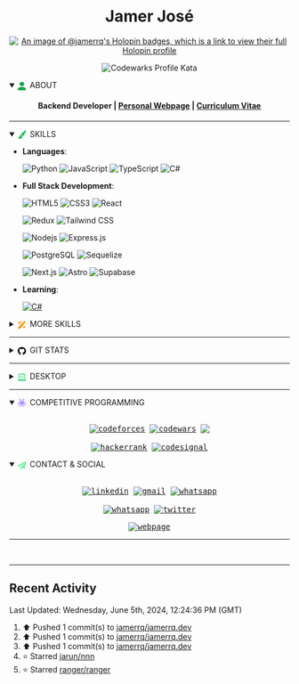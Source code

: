 #

<div align="center">
<h1 align="center">Jamer José</h1>

[![An image of @jamerrq's Holopin badges, which is a link to view their full
Holopin profile](https://holopin.me/jamerrq)](https://holopin.io/@jamerrq)

![Codewarks Profile Kata](https://www.codewars.com/users/jamerrq/badges/large)

<details open>
<summary align="left">
<img src="icons/user.svg" width="15" height="15" align="center" alt=""/>&ensp;ABOUT
</summary>
<h4 align="center">Backend Developer | <a href="https://jamerrq.deno.dev/" target="_blank">
Personal Webpage</a> | <a href="https://jamerrq.deno.dev/docs/cv_Jamer_Rebolledo_en.pdf" target="_blank">Curriculum Vitae</a></h4>

</details>
</div>

<hr />

<details open>
<summary>
<img src="icons/paintbrush.svg" width="15" height="15" align="center" alt=""/>&ensp;SKILLS
</summary>

<p align="center">

- **Languages**:

    ![Python](https://img.shields.io/badge/Python%20-%2314354C.svg?style=for-the-badge&logo=python&logoColor=white)
    ![JavaScript](https://img.shields.io/badge/JavaScript%20-%23F7DF1E.svg?style=for-the-badge&logo=javascript&logoColor=black)
    ![TypeScript](https://img.shields.io/badge/TypeScript%20-%23007ACC.svg?style=for-the-badge&logo=typescript&logoColor=white)
    ![C#](https://img.shields.io/badge/C%23%20-%23239120.svg?style=for-the-badge&logo=csharp&logoColor=white)

- **Full Stack Development**:

   ![HTML5](https://img.shields.io/badge/HTML5%20-%23E34F26.svg?style=for-the-badge&logo=html5&logoColor=white)
   ![CSS3](https://img.shields.io/badge/CSS%20-%231572B6.svg?style=for-the-badge&logo=css3&logoColor=white)
   ![React](https://img.shields.io/badge/React%20-%2320232a.svg?style=for-the-badge&logo=react&logoColor=%2361DAFB)

   ![Redux](https://img.shields.io/badge/Redux%20-%23593d88.svg?style=for-the-badge&logo=redux&logoColor=white)
   ![Tailwind CSS](https://img.shields.io/badge/Tailwind-38BDF8.svg?style=for-the-badge&logo=tailwind-css&logoColor=white)

   ![Nodejs](https://img.shields.io/badge/Node.js%20-%2343853D.svg?style=for-the-badge&logo=node.js&logoColor=white)
    ![Express.js](https://img.shields.io/badge/Express.js%20-%23404d59.svg?style=for-the-badge&logo=express&logoColor=white)

   ![PostgreSQL](https://img.shields.io/badge/PostgreSQL%20-%234169E1.svg?style=for-the-badge&logo=postgresql&logoColor=white)
   ![Sequelize](https://img.shields.io/badge/Sequelize-43B049?style=for-the-badge&logo=Sequelize&logoColor=white)

   ![Next.js](https://img.shields.io/badge/Next.js-000000?style=for-the-badge&logo=next.js&logoColor=white)
   ![Astro](https://img.shields.io/badge/Astro-DA510B?style=for-the-badge&logo=astro&logoColor=white)
   ![Supabase](https://img.shields.io/badge/Supabase-29A66A?style=for-the-badge&logo=supabase&logoColor=white)

- **Learning**:

    [![C#](https://img.shields.io/badge/Foundational%20C%23%20with%20Microsoft-%230A0A23.svg?style=for-the-badge&logo=.net&logoColor=white)](https://www.freecodecamp.org/learn/foundational-c-sharp-with-microsoft/)

</p>
<details closed>
<summary><img src="icons/wand-magic-sparkles.svg" width="15" height="15" align="center" alt=""/>&ensp;MORE SKILLS</summary>

<p align="center">

- **Testing**

    ![Vitest](https://img.shields.io/badge/-vitest-%23E34F26?style=for-the-badge&logo=vitest&logoColor=white)
    ![Jest](https://img.shields.io/badge/-jest-%23C21325?style=for-the-badge&logo=jest&logoColor=white)
    ![Mocha](https://img.shields.io/badge/-mocha-%238D6748?style=for-the-badge&logo=mocha&logoColor=white)
    ![Chai](https://img.shields.io/badge/-chai-A30802?style=for-the-badge&logo=chai&logoColor=white)

- **Cloud Hosting**:

    ![GH Pages](https://img.shields.io/badge/GH%20Pages-%23327FC7.svg?style=for-the-badge&logo=github&logoColor=white)
    ![Vercel](https://img.shields.io/badge/Vercel-%23000000.svg?style=for-the-badge&logo=vercel&logoColor=white)
    ![Render](https://img.shields.io/badge/Render-FF6C37?style=for-the-badge&logo=render&logoColor=white)

    ![Netlify](https://img.shields.io/badge/Netlify-%23107573.svg?style=for-the-badge&logo=netlify&logoColor=white)
    ![Denoland](https://img.shields.io/badge/Denoland-000?style=for-the-badge&logo=deno&logoColor=white)

- **Softwares and Tools**:

    ![Linux](https://img.shields.io/badge/Linux-FCC624?style=for-the-badge&logo=linux&logoColor=black)
    ![Git](https://img.shields.io/badge/git-%23F05033.svg?style=for-the-badge&logo=git&logoColor=white)
    ![GitHub](https://img.shields.io/badge/github-%23121011.svg?style=for-the-badge&logo=github&logoColor=white)

    ![Visual Studio
    Code](https://img.shields.io/badge/vscode-0078d7.svg?style=for-the-badge&logo=visual-studio-code&logoColor=white)
    ![Anaconda](https://img.shields.io/badge/Anaconda-43B049.svg?style=for-the-badge&logo=anaconda&logoColor=white)
    ![ESLint](https://img.shields.io/badge/ESLint-4B3263?style=for-the-badge&logo=eslint&logoColor=white)

    ![Notion](https://img.shields.io/badge/Notion-%23000000.svg?style=for-the-badge&logo=notion&logoColor=white)
    ![Postman](https://img.shields.io/badge/Postman-FF6C37?style=for-the-badge&logo=postman&logoColor=white)

- **Extras**:

    ![Bash](https://img.shields.io/badge/Bash-121011?style=for-the-badge&logo=gnu-bash&logoColor=white)
    ![LaTeX](https://img.shields.io/badge/LaTeX-%23008080.svg?style=for-the-badge&logo=latex&logoColor=white)
    ![Markdown](https://img.shields.io/badge/markdown-%23000000.svg?style=for-the-badge&logo=markdown&logoColor=white)

</p>
</details>
</details>

<hr />

<details closed>
    <br/>
    <summary>
        <img src="icons/github.svg" width="15" height="15" align="center" alt=""/>&ensp;GIT STATS
    </summary>
    <div align="center">
        <div>
            <img src="https://github-readme-stats-eight-theta.vercel.app/api/top-langs/?username=jamerrq&layout=compact&langs_count=8&theme=gotham&hide_border=true"
            alt="" />
        </div>
        <div>
            <img src="https://streak-stats.demolab.com?user=jamerrq&theme=gotham&hide_border=true&border_radius=5&mode=weekly" alt="" />
        </div>
        <div>
            <img src="https://github-readme-stats-eight-theta.vercel.app/api?username=jamerrq&show_icons=true&theme=gotham&hide_border=true&include_all_commits=true&count_private=true" alt="">
        </div>
    </div>
</details>
<hr />
<details closed>
<summary align="left">
<img src="icons/laptop-code.svg" width="15" height="15" align="center" alt=""/>&ensp;DESKTOP</summary>
<img src="imgs/desktop.png" alt=""></img>
    <details closed>
        <summary align="left">
            <img src="icons/spotify.svg" width="15" height="15" align="center" alt=""/>&ensp;
        </summary>
        <img src="imgs/desktop-spotify5.png" alt=""></img>
    </details>

</details>

-----

<details open>
<summary>
    <img src="icons/spaghetti-monster-flying-solid.svg" width="15" height="15" align="center" alt=""/>&ensp;COMPETITIVE PROGRAMMING
</summary>


<div>
    <samp>
        <p align="center">
        <br/>
        <!-- Codeforces -->
        <a href="https://codeforces.com/profile/jamerrq" target="_blank"><img align="center"
        src="https://img.shields.io/badge/codeforces-1F8ACB.svg?style=for-the-badge&logo=codeforces&logoColor=white"
        alt="codeforces" height="30"/></a>
        <!-- Codewars -->
        <a href="https://www.codewars.com/users/jamerrq" target="_blank"><img align="center"
        src="https://img.shields.io/badge/codewars-B1361E.svg?style=for-the-badge&logo=codewars&logoColor=white"
        alt="codewars" height="30"/></a>
        <!-- LeetCode -->
        <a href="https://leetcode.com/jamerrq/" target="_blank"><img align="center"
        src="https://img.shields.io/badge/leetcode-FFA116.svg?style=for-the-badge&logo=leetcode&logoColor=white"/>
        </a>
        <br/>
        <br/>
        <!-- HackerRank -->
        <a href="https://www.hackerrank.com/profile/jamerrq" target="_blank"><img align="center"
        src="https://img.shields.io/badge/hackerrank-2EC866.svg?style=for-the-badge&logo=hackerrank&logoColor=white"
        alt="hackerrank" height="30"/></a>
        <!-- Codesignal -->
        <a href="https://app.codesignal.com/profile/jamerrq" target="_blank"><img align="center" src="https://img.shields.io/badge/codesignal-FF6C37.svg?style=for-the-badge&logo=codesignal&logoColor=white" alt="codesignal" height="30"/></a>
        </p>
        </samp>
</div>
</details>

<details open>
    <summary>
    <img src="icons/paper-plane.svg" width="15" height="15" align="center" alt=""/>&ensp;CONTACT & SOCIAL
    </summary>
<div>
    <samp>
        <p align="center">
        <br/>
        <!-- LinkedIn -->
        <a href="https://www.linkedin.com/in/jamerrq/" target="_blank"><img align="center"
        src="https://img.shields.io/badge/linkedin-%231DA1F2.svg?style=for-the-badge&logo=linkedin&logoColor=white"
        alt="linkedin" height="30"/></a>
        <!-- Gmail -->
        <a href="mailto:jamerrq@gmail.com" target="_blank"><img align="center"
        src="https://img.shields.io/badge/gmail-EA4335.svg?style=for-the-badge&logo=gmail&logoColor=white"
        alt="gmail" height="30"/></a>
        <!-- Whatsapp -->
        <a href="https://wa.me/573008163841" target="_blank"><img align="center"
        src="https://img.shields.io/badge/whatsapp-25D366.svg?style=for-the-badge&logo=whatsapp&logoColor=white"
        alt="whatsapp" height="30"/></a>
        <br/>
        <br/>
        <!-- Discord -->
        <a href="https://discordapp.com/users/696545648606183534">
        <img align="center"
        src="https://img.shields.io/badge/discord-5865F2.svg?style=for-the-badge&logo=discord&logoColor=white"
        alt="whatsapp" height="30"/></a>
        <!-- Twitter -->
        <a href="https://twitter.com/jamerrq" target="_blank"><img align="center" src="https://img.shields.io/badge/twitter-%231DA1F2.svg?style=for-the-badge&logo=twitter&logoColor=white" alt="twitter" height="30"/></a>
        </p>
        <!-- Webpage -->
        <p align="center">
        <a href="https://jamerrq.deno.dev/" target="blank"><img align="center"
        src="https://img.shields.io/badge/Personal%20Webpage-000000.svg?style=for-the-badge&logo=astro&logoColor=white"
        alt="webpage" height="30"/></a>
        </p>
    </samp>
</div>
</details>

-----

<p align="center">
    <img src="https://visitcount.itsvg.in/api?id=jamerrq&label=Profile%20Views&color=0&icon=0&pretty=false)" alt="">
    </img>
</p>

-----

## Recent Activity

<!--RECENT_ACTIVITY:last_update-->
Last Updated: Wednesday, June 5th, 2024, 12:24:36 PM (GMT)
<!--RECENT_ACTIVITY:last_update_end-->
<!--RECENT_ACTIVITY:start-->
1. ⬆️ Pushed 1 commit(s) to [jamerrq/jamerrq.dev](https://github.com/jamerrq/jamerrq.dev)<br>
2. ⬆️ Pushed 1 commit(s) to [jamerrq/jamerrq.dev](https://github.com/jamerrq/jamerrq.dev)<br>
3. ⬆️ Pushed 1 commit(s) to [jamerrq/jamerrq.dev](https://github.com/jamerrq/jamerrq.dev)<br>
4. ⭐ Starred [jarun/nnn](https://github.com/jarun/nnn)<br>
5. ⭐ Starred [ranger/ranger](https://github.com/ranger/ranger)<br>
<!--RECENT_ACTIVITY:end-->
